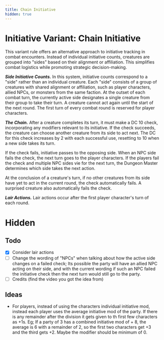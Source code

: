 ```yaml
---
title: Chain Initiative
hidden: true
---
```


# Initiative Variant: Chain Initiative

This variant rule offers an alternative approach to initiative tracking in combat encounters. Instead of individual initiative counts, creatures are grouped into "sides" based on their alignment or affiliation. This simplifies combat logistics while promoting strategic decision-making.

_**Side Initiative Counts.**_ In this system, initiative counts correspond to a "side" rather than an individual creature. Each "side" consists of a group of creatures with shared alignment or affiliation, such as player characters, allied NPCs, or monsters from the same faction. At the outset of each combat turn, the currently active side designates a single creature from their group to take their turn. A creature cannot act again until the start of the next round. The first turn of every combat round is reserved for player characters.

_**The Chain.**_ After a creature completes its turn, it must make a DC 10 check, incorporating any modifiers relevant to its initiative. If the check succeeds, the creature can choose another creature from its side to act next. The DC for this check increases by 2 with each successful use, resetting to 10 when a new side takes its turn.

If the check fails, initiative passes to the opposing side. When an NPC side fails the check, the next turn goes to the player characters. If the players fail the check and multiple NPC sides vie for the next turn, the Dungeon Master determines which side takes the next action.

At the conclusion of a creature's turn, if no other creatures from its side have yet to act in the current round, the check automatically fails. A surprised creature also automatically fails the check.

_**Lair Actions.**_ Lair actions occur after the first player character's turn of each round.

# Hidden

## Todo

- [x] Consider lair actions
- [ ] Change the wording of "NPCs" when talking about how the active side changes on a failed check; Its possible the party will have an allied NPC acting on their side, and with the current wording if such an NPC failed the initiative check then the next turn would still go to the party.
- [ ] Credits (find the video you got the idea from)

## Ideas

- For players, instead of using the characters individual initiative mod, instead each player uses the average initiative mod of the party. If there is any remainder after the division it gets given to th first few characters as +1s. Eg; If a party of 3 has a combined initiative mod of + 8, the average is 6 with a remainder of 2, so the first two characters get +3 and the third gets +2. Maybe the modifier should be minimum of 0.

